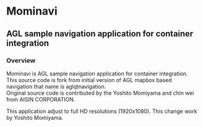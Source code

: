 # Mominavi
## AGL sample navigation application for container integration

### Overview

Mominavi is AGL sample navigation application for container integration.  
This source code is fork from initial version of AGL mapbox based navigation that name is aglqtnavigation.  
Original source code is contributed by the Yoshito Momiyama and chin wei from AISIN CORPORATION.  

This application adjust to full HD resolutions (1920x1080).  This change work by Yoshito Momiyama.  


